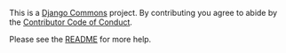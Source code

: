 This is a [Django Commons](https://github.com/django-commons/) project. By contributing you agree to abide by the [Contributor Code of Conduct](https://github.com/django-commons/membership/blob/main/CODE_OF_CONDUCT.md).

Please see the
[README](https://github.com/django-commons/membership/blob/main/README.md)
for more help.
